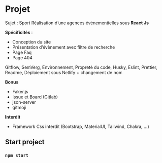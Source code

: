 # Projet

Sujet : Sport
Réalisation d’une agences événementielles sous **React Js**

**Spécificités** :

- Conception du site
- Présentation d’évènement avec filtre de recherche
- Page Faq
- Page 404

Gitflow, SemVerg, Environnement, Propreté du code, Husky, Eslint, Prettier, Readme, Déploiement sous Netlify + changement de nom

**Bonus**

- Faker.js
- Issue et Board (Gitlab)
- json-server
- gitmoji

**Interdit**

- Framework Css interdit (Bootstrap, MaterialUI, Tailwind, Chakra, …)

## Start project

### `npm start`
